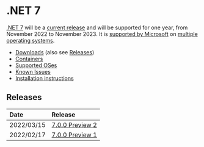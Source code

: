 # .NET 7

[.NET 7](https://devblogs.microsoft.com/dotnet/announcing-net-7-preview-2/) will be a [current release](../../release-policies.md) and will be supported for one year, from November 2022 to November 2023. It is [supported by Microsoft](../../microsoft-support.md) on [multiple operating systems](supported-os.md).


- [Downloads](https://dotnet.microsoft.com/download/dotnet/7.0) (also see [Releases](#releases))
- [Containers](https://hub.docker.com/_/microsoft-dotnet)
- [Supported OSes](supported-os.md)
- [Known Issues](known-issues.md)
- [Installation instructions](install.md)

## Releases

| Date | Release |
| :-- | :-- |
| 2022/03/15 | [7.0.0 Preview 2](https://github.com/dotnet/core/blob/main/release-notes/7.0/preview/7.0.0-preview.2.md) |
| 2022/02/17 | [7.0.0 Preview 1](https://github.com/dotnet/core/blob/main/release-notes/7.0/preview/7.0.0-preview.1.md) |
